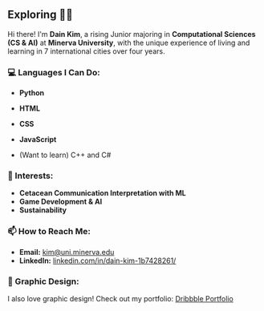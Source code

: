 ## Exploring 🐋🌊

Hi there! I'm **Dain Kim**, a rising Junior majoring in **Computational Sciences (CS & AI)** at **Minerva University**, with the unique experience of living and learning in 7 international cities over four years.

### 💻 Languages I Can Do:
- **Python**
- **HTML**
- **CSS**
- **JavaScript**

- (Want to learn) C++ and C# 

### 🌟 Interests:
- **Cetacean Communication Interpretation with ML**
- **Game Development & AI**
- **Sustainability**

### 📫 How to Reach Me:
- **Email:** [kim@uni.minerva.edu](mailto:kim@uni.minerva.edu)
- **LinkedIn:** [linkedin.com/in/dain-kim-1b7428261/](https://www.linkedin.com/in/dain-kim-1b7428261/)

### 🎨 Graphic Design:
I also love graphic design! Check out my portfolio: [Dribbble Portfolio](https://dribbble.com/ddanakim0304)
